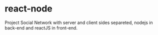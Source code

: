 # react-node
Project Social Network with server and client sides separeted, nodejs in back-end and reactJS in front-end. 
